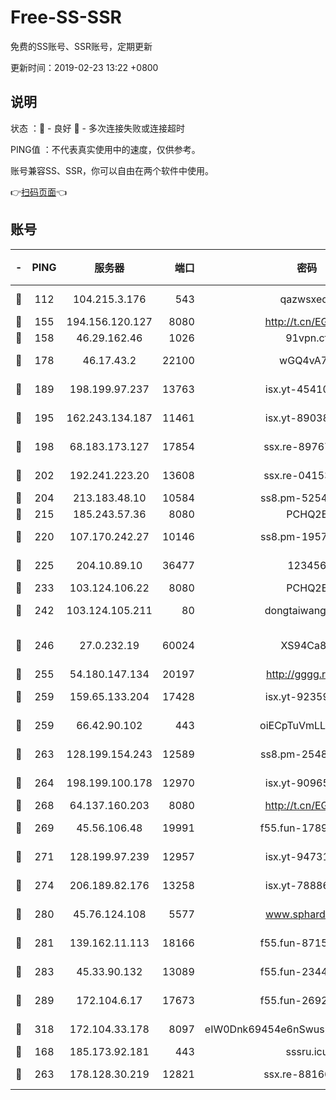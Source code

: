 # Free-SS-SSR

免费的SS账号、SSR账号，定期更新

更新时间：2019-02-23 13:22 +0800

## 说明

状态     ：🙂 - 良好 🙁 - 多次连接失败或连接超时

PING值   ：不代表真实使用中的速度，仅供参考。

账号兼容SS、SSR，你可以自由在两个软件中使用。

👉[扫码页面](https://liesauer.github.io/free-ss-ssr.github.io/)👈

## 账号

|-|PING|服务器|端口|密码|加密方式|区域|
|:----:|:----:|:-----:|-----:|:----:|:----:|:----:|
|🙂|112|104.215.3.176|543|qazwsxedc|aes-256-gcm|JP|
|🙂|155|194.156.120.127|8080|http://t.cn/EGJIyrl|rc4-md5|RU|
|🙂|158|46.29.162.46|1026|91vpn.cf|rc4-md5|RU|
|🙂|178|46.17.43.2|22100|wGQ4vA7D|aes-256-gcm|RU|
|🙂|189|198.199.97.237|13763|isx.yt-45410727|aes-256-cfb|US|
|🙂|195|162.243.134.187|11461|isx.yt-89038787|aes-256-cfb|US|
|🙂|198|68.183.173.127|17854|ssx.re-89767953|aes-256-cfb|US|
|🙂|202|192.241.223.20|13608|ssx.re-04153947|aes-256-cfb|US|
|🙂|204|213.183.48.10|10584|ss8.pm-52546050|rc4-md5|RU|
|🙂|215|185.243.57.36|8080|PCHQ2E|rc4-md5|US|
|🙂|220|107.170.242.27|10146|ss8.pm-19577834|aes-256-cfb|US|
|🙂|225|204.10.89.10|36477|123456|aes-256-cfb|US|
|🙂|233|103.124.106.22|8080|PCHQ2E|rc4-md5|US|
|🙂|242|103.124.105.211|80|dongtaiwang.com|aes-256-cfb|US|
|🙂|246|27.0.232.19|60024|XS94Ca8K|xchacha20-ietf-poly1305|HK|
|🙂|255|54.180.147.134|20197|http://gggg.rocks|chacha20|KR|
|🙂|259|159.65.133.204|17428|isx.yt-92359106|aes-256-cfb|SG|
|🙂|259|66.42.90.102|443|oiECpTuVmLLxk4Ts|aes-256-cfb|US|
|🙂|263|128.199.154.243|12589|ss8.pm-25483788|aes-256-cfb|SG|
|🙂|264|198.199.100.178|12970|isx.yt-90965243|aes-256-cfb|US|
|🙂|268|64.137.160.203|8080|http://t.cn/EGJIyrl|rc4-md5|CA|
|🙂|269|45.56.106.48|19991|f55.fun-17890118|aes-256-cfb|US|
|🙂|271|128.199.97.239|12957|isx.yt-94731774|aes-256-cfb|SG|
|🙂|274|206.189.82.176|13258|isx.yt-78886970|aes-256-cfb|SG|
|🙂|280|45.76.124.108|5577|www.sphard.com|aes-256-cfb|AU|
|🙂|281|139.162.11.113|18166|f55.fun-87155784|aes-256-cfb|SG|
|🙂|283|45.33.90.132|13089|f55.fun-23448160|aes-256-cfb|US|
|🙂|289|172.104.6.17|17673|f55.fun-26926013|aes-256-cfb|US|
|🙂|318|172.104.33.178|8097|eIW0Dnk69454e6nSwuspv9DmS201tQ0D|aes-256-cfb|SG|
|🙂|168|185.173.92.181|443|sssru.icu|rc4-md5|RU|
|🙂|263|178.128.30.219|12821|ssx.re-88166677|aes-256-cfb|SG|
